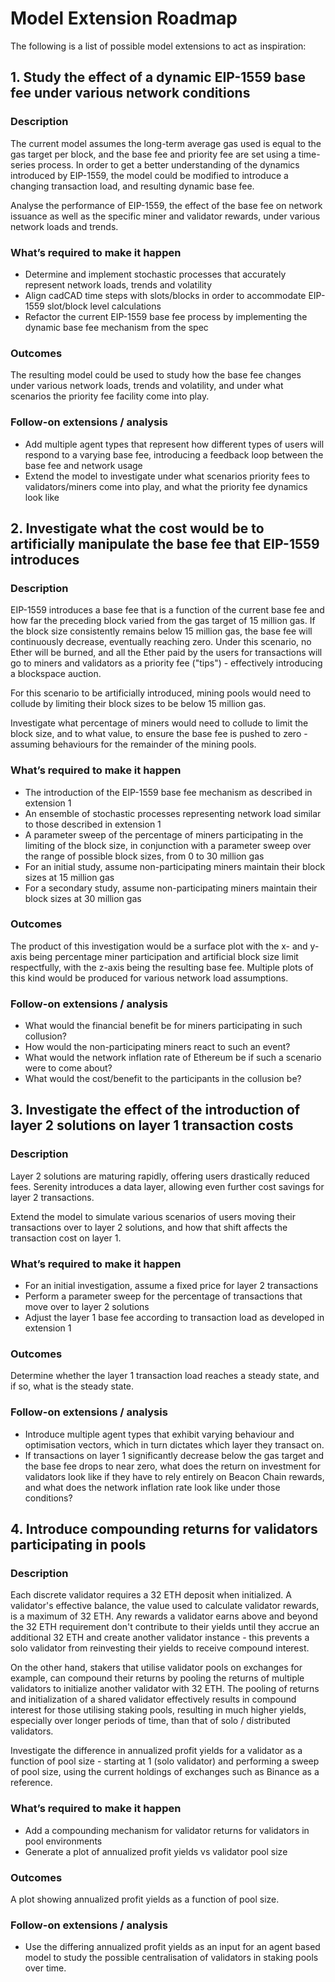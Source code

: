 # Model Extension Roadmap

The following is a list of possible model extensions to act as inspiration:

## 1. Study the effect of a dynamic EIP-1559 base fee under various network conditions

### Description

The current model assumes the long-term average gas used is equal to the gas target per block, and the base fee and priority fee are set using a time-series process. In order to get a better understanding of the dynamics introduced by EIP-1559, the model could be modified to introduce a changing transaction load, and resulting dynamic base fee.

Analyse the performance of EIP-1559, the effect of the base fee on network issuance as well as the specific miner and validator rewards, under various network loads and trends.

### What’s required to make it happen

* Determine and implement stochastic processes that accurately represent network loads, trends and volatility
* Align cadCAD time steps with slots/blocks in order to accommodate EIP-1559 slot/block level calculations
* Refactor the current EIP-1559 base fee process by implementing the dynamic base fee mechanism from the spec

### Outcomes

The resulting model could be used to study how the base fee changes under various network loads, trends and volatility, and under what scenarios the priority fee facility come into play.

### Follow-on extensions / analysis

* Add multiple agent types that represent how different types of users will respond to a varying base fee, introducing a feedback loop between the base fee and network usage
* Extend the model to investigate under what scenarios priority fees to validators/miners come into play, and what the priority fee dynamics look like

## 2. Investigate what the cost would be to artificially manipulate the base fee that EIP-1559 introduces

### Description

EIP-1559 introduces a base fee that is a function of the current base fee and how far the preceding block varied from the gas target of 15 million gas. If the block size consistently remains below 15 million gas, the base fee will continuously decrease, eventually reaching zero. Under this scenario, no Ether will be burned, and all the Ether paid by the users for transactions will go to miners and validators as a priority fee ("tips") - effectively introducing a blockspace auction.

For this scenario to be artificially introduced, mining pools would need to collude by limiting their block sizes to be below 15 million gas.

Investigate what percentage of miners would need to collude to limit the block size, and to what value, to ensure the base fee is pushed to zero - assuming behaviours for the remainder of the mining pools.

### What’s required to make it happen

* The introduction of the EIP-1559 base fee mechanism as described in extension 1
* An ensemble of stochastic processes representing network load similar to those described in extension 1
* A parameter sweep of the percentage of miners participating in the limiting of the block size, in conjunction with a parameter sweep over the range of possible block sizes, from 0 to 30 million gas
* For an initial study, assume non-participating miners maintain their block sizes at 15 million gas
* For a secondary study, assume non-participating miners maintain their block sizes at 30 million gas

### Outcomes

The product of this investigation would be a surface plot with the x- and y-axis being percentage miner participation and artificial block size limit respectfully, with the z-axis being the resulting base fee. Multiple plots of this kind would be produced for various network load assumptions.

### Follow-on extensions / analysis

* What would the financial benefit be for miners participating in such collusion?
* How would the non-participating miners react to such an event?
* What would the network inflation rate of Ethereum be if such a scenario were to come about?
* What would the cost/benefit to the participants in the collusion be?

## 3. Investigate the effect of the introduction of layer 2 solutions on layer 1 transaction costs

### Description

Layer 2 solutions are maturing rapidly, offering users drastically reduced fees. Serenity introduces a data layer, allowing even further cost savings for layer 2 transactions.

Extend the model to simulate various scenarios of users moving their transactions over to layer 2 solutions, and how that shift affects the transaction cost on layer 1.

### What’s required to make it happen

* For an initial investigation, assume a fixed price for layer 2 transactions
* Perform a parameter sweep for the percentage of transactions that move over to layer 2 solutions
* Adjust the layer 1 base fee according to transaction load as developed in extension 1

### Outcomes

Determine whether the layer 1 transaction load reaches a steady state, and if so, what is the steady state.

### Follow-on extensions / analysis

* Introduce multiple agent types that exhibit varying behaviour and optimisation vectors, which in turn dictates which layer they transact on.
* If transactions on layer 1 significantly decrease below the gas target and the base fee drops to near zero, what does the return on investment for validators look like if they have to rely entirely on Beacon Chain rewards, and what does the network inflation rate look like under those conditions? 

## 4. Introduce compounding returns for validators participating in pools

### Description

Each discrete validator requires a 32 ETH deposit when initialized. A validator's effective balance, the value used to calculate validator rewards, is a maximum of 32 ETH. Any rewards a validator earns above and beyond the 32 ETH requirement don't contribute to their yields until they accrue an additional 32 ETH and create another validator instance - this prevents a solo validator from reinvesting their yields to receive compound interest.

On the other hand, stakers that utilise validator pools on exchanges for example, can compound their returns by pooling the returns of multiple validators to initialize another validator with 32 ETH. The pooling of returns and initialization of a shared validator effectively results in compound interest for those utilising staking pools, resulting in much higher yields, especially over longer periods of time, than that of solo / distributed validators.

Investigate the difference in annualized profit yields for a validator as a function of pool size - starting at 1 (solo validator) and performing a sweep of pool size, using the current holdings of exchanges such as Binance as a reference.

### What’s required to make it happen

* Add a compounding mechanism for validator returns for validators in pool environments 
* Generate a plot of annualized profit yields vs validator pool size

### Outcomes

A plot showing annualized profit yields as a function of pool size.

### Follow-on extensions / analysis

* Use the differing annualized profit yields as an input for an agent based model to study the possible centralisation of validators in staking pools over time.
